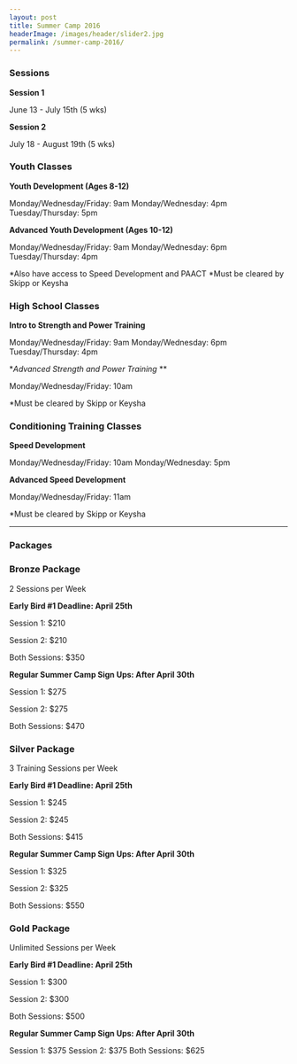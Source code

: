 ```yaml
---
layout: post
title: Summer Camp 2016
headerImage: /images/header/slider2.jpg
permalink: /summer-camp-2016/
---
```


### Sessions

**Session 1** 

June 13 - July 15th (5 wks)

**Session 2**

 July 18 - August 19th (5 wks)

### Youth Classes

**Youth Development (Ages 8-12)**

Monday/Wednesday/Friday: 9am
Monday/Wednesday: 4pm
Tuesday/Thursday: 5pm

**Advanced Youth Development (Ages 10-12)**

Monday/Wednesday/Friday: 9am
Monday/Wednesday: 6pm
Tuesday/Thursday: 4pm

*Also have access to Speed Development and PAACT
*Must be cleared by Skipp or Keysha

### High School Classes
 
**Intro to Strength and Power Training**

Monday/Wednesday/Friday: 9am
Monday/Wednesday: 6pm
Tuesday/Thursday: 4pm

**Advanced Strength and Power Training* **

Monday/Wednesday/Friday: 10am

*Must be cleared by Skipp or Keysha

### Conditioning Training Classes

**Speed Development**

Monday/Wednesday/Friday: 10am
Monday/Wednesday: 5pm

**Advanced Speed Development**

Monday/Wednesday/Friday: 11am

*Must be cleared by Skipp or Keysha

****

### Packages



### **Bronze Package**

2 Sessions per Week

**Early Bird #1 Deadline: April 25th**

Session 1: $210

Session 2: $210

Both Sessions: $350

**Regular Summer Camp Sign Ups: After April 30th**

Session 1: $275

Session 2: $275

Both Sessions: $470

### Silver Package

3 Training Sessions per Week

**Early Bird #1 Deadline: April 25th**

Session 1: $245

Session 2: $245

Both Sessions: $415

**Regular Summer Camp Sign Ups: After April 30th**

Session 1: $325

Session 2: $325

Both Sessions: $550

### Gold Package

Unlimited Sessions per Week

**Early Bird #1 Deadline: April 25th**

Session 1: $300

Session 2: $300

Both Sessions: $500

**Regular Summer Camp Sign Ups: After April 30th**

Session 1: $375
Session 2: $375
Both Sessions: $625